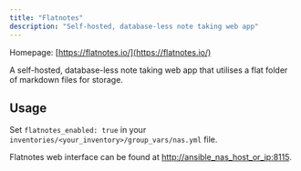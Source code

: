 ```yaml
---
title: "Flatnotes"
description: "Self-hosted, database-less note taking web app"
---
```


Homepage: [https://flatnotes.io/](https://flatnotes.io/)

A self-hosted, database-less note taking web app that utilises a flat folder of markdown files for storage.

## Usage

Set `flatnotes_enabled: true` in your `inventories/<your_inventory>/group_vars/nas.yml` file.

Flatnotes web interface can be found at [http://ansible_nas_host_or_ip:8115](http://ansible_nas_host_or_ip:8115).
